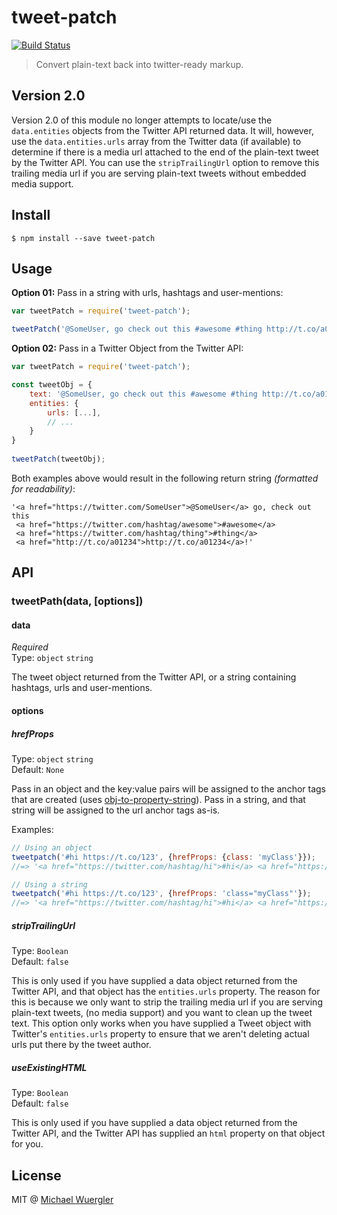 # tweet-patch

[![Build Status](https://travis-ci.org/radiovisual/tweet-patch.svg?branch=master)](https://travis-ci.org/radiovisual/tweet-patch)

> Convert plain-text back into twitter-ready markup.

## Version 2.0

Version 2.0 of this module no longer attempts to locate/use the `data.entities` objects from the Twitter API returned data.
It will, however, use the `data.entities.urls` array from the Twitter data (if available) to determine if there is a media 
url attached to the end of the plain-text tweet by the Twitter API. You can use the `stripTrailingUrl` option to remove this
trailing media url if you are serving plain-text tweets without embedded media support.


## Install

```
$ npm install --save tweet-patch
```

## Usage

**Option 01:** Pass in a string with urls, hashtags and user-mentions:

```js
var tweetPatch = require('tweet-patch');

tweetPatch('@SomeUser, go check out this #awesome #thing http://t.co/a01234!');
```

**Option 02:** Pass in a Twitter Object from the Twitter API:

```js
var tweetPatch = require('tweet-patch');

const tweetObj = {
    text: '@SomeUser, go check out this #awesome #thing http://t.co/a01234!',
    entities: {
        urls: [...],
        // ...
    }
}
    
tweetPatch(tweetObj);
```

Both examples above would result in the following return string *(formatted for readability)*:

```
'<a href="https://twitter.com/SomeUser">@SomeUser</a> go, check out this 
 <a href="https://twitter.com/hashtag/awesome">#awesome</a> 
 <a href="https://twitter.com/hashtag/thing">#thing</a> 
 <a href="http://t.co/a01234">http://t.co/a01234</a>!'
```

## API

### tweetPath(data, [options])

#### data

*Required* <br>
Type: `object` `string`

The tweet object returned from the Twitter API, or a string containing hashtags, urls and user-mentions.

#### options

##### hrefProps

Type: `object` `string`<br>
Default: `None`

Pass in an object and the key:value pairs will be assigned to the anchor tags that are created (uses [obj-to-property-string](https://github.com/radiovisual/obj-to-property-string)).
Pass in a string, and that string will be assigned to the url anchor tags as-is.

Examples:

```js
// Using an object
tweetpatch('#hi https://t.co/123', {hrefProps: {class: 'myClass'}});
//=> '<a href="https://twitter.com/hashtag/hi">#hi</a> <a href="https://t.co/123" class="myClass">https://t.co/123</a>'

// Using a string
tweetpatch('#hi https://t.co/123', {hrefProps: 'class="myClass"'});
//=> '<a href="https://twitter.com/hashtag/hi">#hi</a> <a href="https://t.co/123" class="myClass">https://t.co/123</a>'
```

##### stripTrailingUrl

Type: `Boolean` <br>
Default: `false`

This is only used if you have supplied a data object returned from the Twitter API, and that object has the `entities.urls`
property. The reason for this is because we only want to strip the trailing media url if you are serving plain-text tweets, 
(no media support) and you want to clean up the tweet text. This option only works when you have supplied a Tweet object with
Twitter's `entities.urls` property to ensure that we aren't deleting actual urls put there by the tweet author.
  
##### useExistingHTML

Type: `Boolean` <br>
Default: `false`

This is only used if you have supplied a data object returned from the Twitter API, and the Twitter API has supplied
an `html` property on that object for you.


## License

MIT @ [Michael Wuergler](http://numetriclabs.com/)


